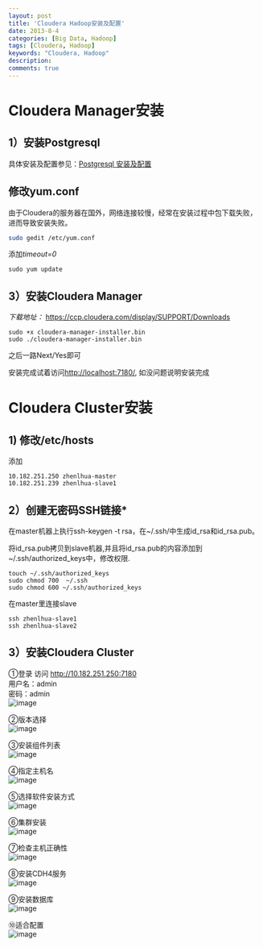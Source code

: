 ```yaml
---
layout: post
title: 'Cloudera Hadoop安装及配置'
date: 2013-8-4
categories: [Big Data, Hadoop]
tags: [Cloudera, Hadoop]
keywords: "Cloudera, Hadoop"
description: 
comments: true
---
```

# Cloudera Manager安装

## 1）安装Postgresql
具体安装及配置参见：[Postgresql 安装及配置](http://www.yidooo.net/archives/postgresql-installation-and-configuration.html)

## 修改yum.conf
由于Cloudera的服务器在国外，网络连接较慢，经常在安装过程中包下载失败，进而导致安装失败。

``` bash 
sudo gedit /etc/yum.conf
```

添加*timeout=0*

```
sudo yum update
```

## 3）安装Cloudera Manager

*下载地址：* <https://ccp.cloudera.com/display/SUPPORT/Downloads>

```
sudo +x cloudera-manager-installer.bin
sudo ./cloudera-manager-installer.bin
```
之后一路Next/Yes即可

安装完成试着访问<http://localhost:7180/>, 如没问题说明安装完成


# Cloudera Cluster安装

## 1) 修改/etc/hosts
添加

```
10.182.251.250 zhenlhua-master
10.182.251.239 zhenlhua-slave1
```
## 2）创建无密码SSH链接*
在master机器上执行ssh-keygen -t rsa，在~/.ssh/中生成id_rsa和id_rsa.pub。

将id_rsa.pub拷贝到slave机器,并且将id_rsa.pub的内容添加到~/.ssh/authorized_keys中，修改权限.

```
touch ~/.ssh/authorized_keys
sudo chmod 700  ~/.ssh
sudo chmod 600 ~/.ssh/authorized_keys
```
在master里连接slave

```
ssh zhenlhua-slave1
ssh zhenlhua-slave2
```

## 3）安装Cloudera Cluster

①登录
访问 http://10.182.251.250:7180   
用户名：admin   
密码：admin   
![image](/images/legacy/2013/08/1.png)

②版本选择    
![image](/images/legacy/2013/08/2.png)

③安装组件列表    
![image](/images/legacy/2013/08/3.png)

④指定主机名    
![image](/images/legacy/2013/08/4.png)

⑤选择软件安装方式    
![image](/images/legacy/2013/08/6.png)

⑥集群安装    
![image](/images/legacy/2013/08/7.png)

⑦检查主机正确性    
![image](/images/legacy/2013/08/8.png)

⑧安装CDH4服务    
![image](/images/legacy/2013/08/10.png)

⑨安装数据库    
![image](/images/legacy/2013/08/11.png)

⑩适合配置    
![image](/images/legacy/2013/08/12.png)